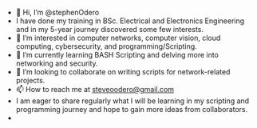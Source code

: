 - 👋 Hi, I’m @stephenOdero
- I have done my training in BSc. Electrical and Electronics Engineering and in my 5-year journey discovered some few interests. 
- 👀 I’m interested in computer networks, computer vision, cloud computing, cybersecurity, and programming/Scripting.
- 🌱 I’m currently learning BASH Scripting and delving more into networking and security. 
- 💞️ I’m looking to collaborate on writing scripts for network-related projects. 
- 📫 How to reach me at steveoodero@gmail.com
- I am eager to share regularly what I will be learning in my scripting and programming journey and hope to gain more ideas from collaborators.
-
<!---
stephenOdero/stephenOdero is a ✨ special ✨ repository because its `README.md` (this file) appears on your GitHub profile.
You can click the Preview link to take a look at your changes.
--->
